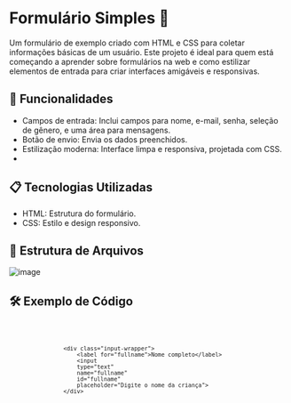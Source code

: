 <h1>Formulário Simples 🌟</h1>
<p>Um formulário de exemplo criado com HTML e CSS para coletar informações básicas de um usuário. 
  Este projeto é ideal para quem está começando a aprender sobre formulários na web e 
  como estilizar elementos de entrada para criar interfaces amigáveis e responsivas.
</p>

<h2>🎯 Funcionalidades</h2>
<ul>
  <li>Campos de entrada: Inclui campos para nome, e-mail, senha, seleção de gênero, e uma área para mensagens.</li>
    <li>Botão de envio: Envia os dados preenchidos.</li>
    <li>Estilização moderna: Interface limpa e responsiva, projetada com CSS.</li>
    <li></li>
</ul>

<h2>📋 Tecnologias Utilizadas</h2>
<ul>
  <li>HTML: Estrutura do formulário.</li>
  <li>CSS: Estilo e design responsivo.</li>
</ul>

<h2>📂 Estrutura de Arquivos</h2>

![image](https://github.com/user-attachments/assets/daba1054-0cd6-4235-b4ec-ee4ed9586b0a)


<h2>🛠️ Exemplo de Código</h2>
<pre>
  <code>
    
                    <div class="input-wrapper">
                        <label for="fullname">Nome completo</label>
                        <input 
                        type="text" 
                        name="fullname"
                        id="fullname" 
                        placeholder="Digite o nome da criança">
                    </div>
                 
  </code>
</pre>

